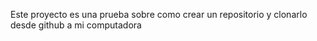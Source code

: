 Este proyecto es una prueba sobre como crear un repositorio y clonarlo desde github a mi computadora